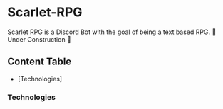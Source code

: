 # Scarlet-RPG
Scarlet RPG is a Discord Bot with the goal of being a text based RPG.
🚧 Under Construction 🚧 

## Content Table
* [Technologies]

### Technologies
